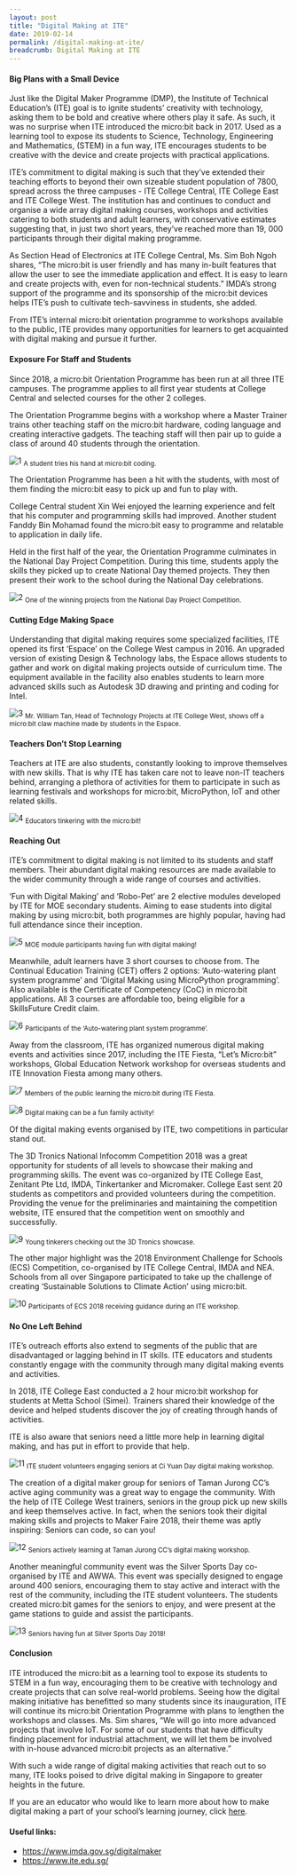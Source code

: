 ```yaml
---
layout: post
title: "Digital Making at ITE"
date: 2019-02-14
permalink: /digital-making-at-ite/
breadcrumb: Digital Making at ITE
---
```


#### Big Plans with a Small Device

Just like the Digital Maker Programme (DMP), the Institute of Technical Education’s (ITE) goal is to ignite students’ creativity with technology, asking them to be bold and creative where others play it safe. As such, it was no surprise when ITE introduced the micro:bit back in 2017. Used as a learning tool to expose its students to Science, Technology, Engineering and Mathematics, (STEM)  in a fun way, ITE encourages students to be creative with the device and create projects with practical applications.

ITE’s commitment to digital making is such that they’ve extended their teaching efforts to beyond their own sizeable student population of 7800, spread across the three campuses - ITE College Central, ITE College East and ITE College West. The institution has and continues to conduct and organise a wide array digital making courses, workshops and activities catering to both students and adult learners, with conservative estimates suggesting that, in just two short years, they’ve reached more than 19, 000 participants through their digital making programme.

As Section Head of Electronics at ITE College Central, Ms. Sim Boh Ngoh shares,  “The micro:bit is user friendly and has many in-built features that allow the user to see the immediate application and effect. It is easy to learn and create projects with, even for non-technical students.” IMDA’s strong support of the programme and its sponsorship of the micro:bit devices helps ITE’s push to cultivate tech-savviness in students, she added.

From ITE’s internal micro:bit orientation programme to workshops available to the public, ITE provides many opportunities for learners to get acquainted with digital making and pursue it further.

#### Exposure For Staff and Students

Since 2018, a micro:bit Orientation Programme has been run at all three ITE campuses. The programme applies to all first year students at College Central and selected courses for the other 2 colleges.

The Orientation Programme begins with a workshop where a Master Trainer trains other teaching staff on the micro:bit hardware, coding language and creating interactive gadgets. The teaching staff will then pair up to guide a class of around 40 students through the orientation.

![1](/images/stories/features/ite-central-2019/ite1.jpg)
<sub>A student tries his hand at micro:bit coding.</sub>

The Orientation Programme has been a hit with the students, with most of them finding the micro:bit easy to pick up and fun to play with. 

College Central student Xin Wei enjoyed the learning experience and felt that his computer and programming skills had improved. Another student Fanddy Bin Mohamad found the micro:bit easy to programme and relatable to application in daily life.

Held in the first half of the year, the Orientation Programme culminates in the National Day Project Competition. During this time, students apply the skills they picked up to create National Day themed projects. They then present their work to the school during the National Day celebrations.

![2](/images/stories/features/ite-central-2019/ite2.jpg)
<sub>One of the winning projects from the National Day Project Competition.</sub>

#### Cutting Edge Making Space
Understanding that digital making requires some specialized facilities, ITE opened its first ‘Espace’ on the College West campus in 2016. An upgraded version of existing Design & Technology labs, the Espace allows students to gather and work on digital making projects outside of curriculum time. The equipment available in the facility also enables students to learn more advanced skills such as Autodesk 3D drawing and printing and coding for Intel.

![3](/images/stories/features/ite-central-2019/ite3.jpg)
<sub>Mr. William Tan, Head of Technology Projects at ITE College West, shows off a micro:bit claw machine made by students in the Espace. </sub>

#### Teachers Don’t Stop Learning
Teachers at ITE are also students, constantly looking to improve themselves with new skills. That is why ITE has taken care not to leave non-IT teachers behind, arranging a plethora of activities for them to participate in such as learning festivals and workshops for micro:bit, MicroPython, IoT and other related skills.

![4](/images/stories/features/ite-central-2019/ite4.jpg)
<sub>Educators tinkering with the micro:bit!</sub>

#### Reaching Out
ITE’s commitment to digital making is not limited to its students and staff members. Their abundant digital making resources are made available to the wider community through a wide range of courses and activities.

‘Fun with Digital Making’ and ‘Robo-Pet’ are 2 elective modules developed by ITE for MOE secondary students. Aiming to ease students into digital making by using micro:bit, both programmes are highly popular, having had full attendance since their inception.

![5](/images/stories/features/ite-central-2019/ite5.jpg)
<sub>MOE module participants having fun with digital making!</sub>

Meanwhile, adult learners have 3 short courses to choose from. The Continual Education Training (CET) offers 2 options: ‘Auto-watering plant system programme’ and ‘Digital Making using MicroPython programming’. Also available is the Certificate of Competency (CoC) in micro:bit applications. All 3 courses are affordable too, being eligible for a SkillsFuture Credit claim.

![6](/images/stories/features/ite-central-2019/ite6.jpg)
<sub>Participants of the ‘Auto-watering plant system programme’.</sub>

Away from the classroom, ITE has organized numerous digital making events and activities since 2017, including the ITE Fiesta, “Let’s Micro:bit” workshops, Global Education Network workshop for overseas students and ITE Innovation Fiesta among many others.

![7](/images/stories/features/ite-central-2019/ite7.png)
<sub>Members of the public learning the micro:bit during ITE Fiesta.</sub>

![8](/images/stories/features/ite-central-2019/ite8.png)
<sub>Digital making can be a fun family activity!</sub>

Of the digital making events organised by ITE, two competitions in particular stand out.

The 3D Tronics National Infocomm Competition 2018 was a great opportunity for students of all levels to showcase their making and programming skills. The event was co-organized by ITE College East, Zenitant Pte Ltd, IMDA, Tinkertanker and Micromaker. College East sent 20 students as competitors and provided volunteers during the competition. Providing the venue for the preliminaries and maintaining the competition website, ITE ensured that the competition went on smoothly and successfully.

![9](/images/stories/features/ite-central-2019/ite9.jpg)
<sub>Young tinkerers checking out the 3D Tronics showcase.</sub>

The other major highlight was the 2018 Environment Challenge for Schools (ECS) Competition, co-organised by ITE College Central, IMDA and NEA. Schools from all over Singapore participated to take up the challenge of creating ‘Sustainable Solutions to Climate Action’ using micro:bit. 

![10](/images/stories/features/ite-central-2019/ite10.jpg)
<sub>Participants of ECS 2018 receiving guidance during an ITE workshop.</sub>

#### No One Left Behind

ITE’s outreach efforts also extend to segments of the public that are disadvantaged or lagging behind in IT skills. ITE educators and students constantly engage with the community through many digital making events and activities. 

In 2018, ITE College East conducted a 2 hour micro:bit workshop for students at Metta School (Simei). Trainers shared their knowledge of the device and helped students discover the joy of creating through hands of activities.

ITE is also aware that seniors need a little more help in learning digital making, and has put in effort to provide that help. 

![11](/images/stories/features/ite-central-2019/ite11.jpg)
<sub>ITE student volunteers engaging seniors at Ci Yuan Day digital making workshop.</sub>

The creation of a digital maker group for seniors of Taman Jurong CC’s active aging community was a great way to engage the community.  With the help of ITE College West trainers, seniors in the group pick up new skills and keep themselves active. In fact, when the seniors took their digital making skills and projects to Maker Faire 2018, their theme was aptly inspiring: Seniors can code, so can you!   

![12](/images/stories/features/ite-central-2019/ite12.jpg)
<sub>Seniors actively learning at Taman Jurong CC’s digital making workshop.</sub>

Another meaningful community event was the Silver Sports Day co-organised by ITE and AWWA. This event was specially designed to engage around 400 seniors, encouraging them to stay active and interact with the rest of the community, including the ITE student volunteers. The students created micro:bit games for the seniors to enjoy, and were present at the game stations to guide and assist the participants.

![13](/images/stories/features/ite-central-2019/ite13.jpg)
<sub>Seniors having fun at Silver Sports Day 2018!</sub>

#### Conclusion

ITE introduced the micro:bit as a learning tool to expose its students to STEM in a fun way, encouraging them to be creative with technology and create projects that can solve real-world problems. Seeing how the digital making initiative has benefitted so many students since its inauguration, ITE will continue its micro:bit Orientation Programme with plans to lengthen the workshops and classes. Ms. Sim shares, “We will go into more advanced projects that involve IoT. For some of our students that have difficulty finding placement for industrial attachment, we will let them be involved with in-house advanced micro:bit projects as an alternative.”

With such a wide range of digital making activities that reach out to so many, ITE looks poised to drive digital making in Singapore to greater heights in the future.

If you are an educator who would like to learn more about how to make digital making a part of your school’s learning journey, click [here](https://www.imda.gov.sg/digitalmaker/teach).

#### Useful links:<br>

* https://www.imda.gov.sg/digitalmaker <br>
* https://www.ite.edu.sg/


